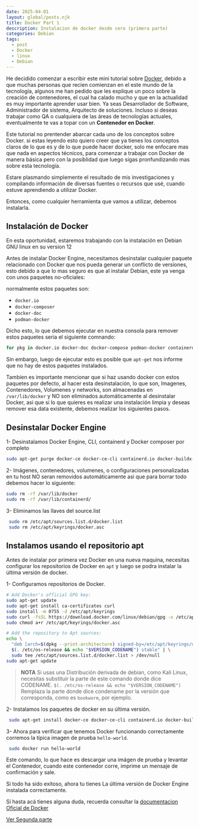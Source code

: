 ```yaml
---
date: 2025-04-01
layout: global/posts.njk
title: Docker Part 1 
description: Instalacion de docker desde cero (primera parte) 
categories: Debian
tags: 
  - post
  - Docker
  - linux
  - Debian    
---
```


He decidido comenzar a escribir este mini tutorial sobre [Docker](https://www.docker.com/), debido a que muchas personas que recien comienzan en el este mundo de la tecnología, algunos me han pedido que les explique un poco sobre la creación de contenedores, el cual ha calado mucho y que en la actualidad es muy importante aprender usar bien. Ya seas Desarrollador de Software, Administrador de sistema, Arquitecto de soluciones. Incluso si deseas trabajar como QA o cualquiera de las áreas de tecnologías actuales, eventualmente te vas a topar con un  **Contenedor en Docker**.

Este tutorial no prentender abarcar cada uno de los conceptos sobre Docker. si estas leyendo esto quiero creer que ya tienes los conceptos claros de lo que es y de lo que puede hacer docker, solo me enfocare mas que nada en aspectos técnicos, para comenzar a trabajar con Docker de manera básica pero con la posiblidad que luego sigas pronfundizando mas sobre esta tecnología.

Estare plasmando simplemente el resultado de mis investigaciones y compilando información de diversas fuentes o recursos que usé, cuando estuve aprendiendo a utilizar Docker.

Entonces, como cualquier herramienta que vamos a utilizar, debemos instalarla.

## Instalación de  Docker

En esta oportunidad, estaremos trabajando con la instalación en Debian GNU linux en su version 12

Antes de instalar Docker Engine, necesitamos desinstalar cualquier paquete relacionado con Docker que nos pueda generar un conflicto de versiones, esto debido a que lo mas seguro es que al instalar Debian, este ya venga con unos paquetes no-oficiales:

normalmente estos paquetes son:

- `docker.io`
- `docker-composer`
- `docker-doc`
- `podman-docker`

Dicho esto, lo que debemos ejecutar en nuestra consola para remover estos paquetes seria el siguiente comnando:

```bash
for pkg in docker.io docker-doc docker-compose podman-docker containerd runc; do sudo apt-get remove $pkg; done
```

Sin embargo, luego de ejecutar esto es posible que `apt-get` nos informe que no hay de estos paquetes instalados.

Tambíen es importante mencionar que si haz usando docker con estos paquetes por defecto, al hacer esta desinstalación, lo que son, Imagenes, Contenedores, Volumenes y networks, son almacenadas en `/var/lib/docker` y NO son eliminados automáticamente al desinstalar Docker, asi que si lo que quieres es realizar una instalación limpia y deseas remover esa data existente, debemos realizar los siguientes pasos.

## Desinstalar Docker Engine

1- Desinstalamos Docker Engine, CLI, containerd y Docker composer por completo

```bash
sudo apt-get purge docker-ce docker-ce-cli containerd.io docker-buildx-plugin docker-compose-plugin docker-ce-rootless-extras
```

2- Imágenes, contenedores, volumenes, o configuraciones personalizadas en tu host NO seran removidos automáticamente asi que para borrar todo debemos hacer lo siguiente:

```bash
sudo rm -rf /var/lib/docker
sudo rm -rf /var/lib/containerd/
```

3- Eliminamos las llaves del source.list

```bash
 sudo rm /etc/apt/sources.list.d/docker.list
 sudo rm /etc/apt/keyrings/docker.asc
```

## Instalamos usando el repositorio apt

Antes de instalar por primera vez Docker en una nueva maquina, necesitas configurar los repositorios de Docker en `apt` y luego se podra instalar la última versión de docker.

1- Configuramos repositorios de Docker.

```bash
# Add Docker's official GPG key:
sudo apt-get update
sudo apt-get install ca-certificates curl
sudo install -m 0755 -d /etc/apt/keyrings
sudo curl -fsSL https://download.docker.com/linux/debian/gpg -o /etc/apt/keyrings/docker.asc
sudo chmod a+r /etc/apt/keyrings/docker.asc

# Add the repository to Apt sources:
echo \
  "deb [arch=$(dpkg --print-architecture) signed-by=/etc/apt/keyrings/docker.asc] https://download.docker.com/linux/debian \
  $(. /etc/os-release && echo "$VERSION_CODENAME") stable" | \
  sudo tee /etc/apt/sources.list.d/docker.list > /dev/null
sudo apt-get update
```

> **NOTA** Si usas una Distribución derivada de debian, como Kali Linux, necesitas substituir la parte de este comando donde dice CODENAME. `$(. /etc/os-release && echo "$VERSION_CODENAME")`
Remplaza la parte donde dice condename por la versión que corresponda, como es `bookworm`, por ejemplo.

2- Instalamos los paquetes de docker en su última versión.

```bash
 sudo apt-get install docker-ce docker-ce-cli containerd.io docker-buildx-plugin docker-compose-plugin
```

3- Ahora para verificar que tenemos Docker funcionando correctamente corremos la típica imagen de prueba `hello-world`.

```bash
 sudo docker run hello-world
```

Este comando, lo que hace es descargar una imágen de prueba y levantar el Contenedor, cuando este contenedor corre, imprime un mensaje de confirmación y sale.

Si todo ha sido exitoso, ahora tu tienes La última versión de Docker Engine instalada correctamente.

Si hasta acá tienes alguna duda, recuerda consultar la [documentacion Oficial de Docker](https://docs.docker.com/)

[Ver Segunda parte](/blog/docker-segunda-parte/)
